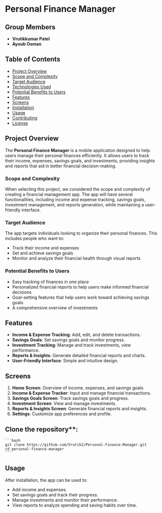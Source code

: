 # Personal Finance Manager

## Group Members
- **Vrutikkumar Patel**
- **Ayoub Osman**

## Table of Contents
- [Project Overview](#project-overview)
- [Scope and Complexity](#scope-and-complexity)
- [Target Audience](#target-audience)
- [Technologies Used](#technologies-used)
- [Potential Benefits to Users](#potential-benefits-to-users)
- [Features](#features)
- [Screens](#screens)
- [Installation](#installation)
- [Usage](#usage)
- [Contributing](#contributing)
- [License](#license)

## Project Overview
The **Personal Finance Manager** is a mobile application designed to help users manage their personal finances efficiently. It allows users to track their income, expenses, savings goals, and investments, providing insights and reports that aid in better financial decision-making.

### Scope and Complexity
When selecting this project, we considered the scope and complexity of creating a financial management app. The app will have several functionalities, including income and expense tracking, savings goals, investment management, and reports generation, while maintaining a user-friendly interface.

### Target Audience
The app targets individuals looking to organize their personal finances. This includes people who want to:

- Track their income and expenses
- Set and achieve savings goals
- Monitor and analyze their financial health through visual reports

### Potential Benefits to Users
- Easy tracking of finances in one place
- Personalized financial reports to help users make informed financial decisions
- Goal-setting features that help users work toward achieving savings goals
- A comprehensive overview of investments

## Features
- **Income & Expense Tracking**: Add, edit, and delete transactions.
- **Savings Goals**: Set savings goals and monitor progress.
- **Investment Tracking**: Manage and track investments, view performance.
- **Reports & Insights**: Generate detailed financial reports and charts.
- **User-Friendly Interface**: Simple and intuitive design.

## Screens
1. **Home Screen**: Overview of income, expenses, and savings goals.
2. **Income & Expense Tracker**: Input and manage financial transactions.
3. **Savings Goals Screen**: Track savings goals and progress.
4. **Investment Screen**: View and manage investments.
5. **Reports & Insights Screen**: Generate financial reports and insights.
6. **Settings**: Customize app preferences and profile.

## Clone the repository**:
    ```bash
    git clone https://github.com/Vrutik2/Personal-Finance-Manager.git
    cd personal-finance-manager
    ```
    
## Usage
After installation, the app can be used to:
- Add income and expenses.
- Set savings goals and track their progress.
- Manage investments and monitor their performance.
- View reports to analyze spending and saving habits over time.


